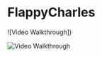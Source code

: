 # FlappyCharles

![Video Walkthrough])

![Video Walkthrough](https://cloud.githubusercontent.com/assets/8816061/10292608/5caff13e-6bda-11e5-8726-608a83e60864.gif)
